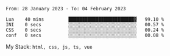 <!--START_SECTION:waka-->

```text
From: 28 January 2023 - To: 04 February 2023

Lua    40 mins         ████████████████████████▓   99.10 %
INI    0 secs          ░░░░░░░░░░░░░░░░░░░░░░░░░   00.57 %
CSS    0 secs          ░░░░░░░░░░░░░░░░░░░░░░░░░   00.24 %
conf   0 secs          ░░░░░░░░░░░░░░░░░░░░░░░░░   00.08 %
```

<!--END_SECTION:waka-->
My Stack: `html, css, js, ts, vue`
